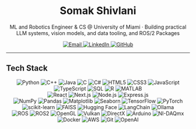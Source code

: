 <!-- Profile README for github.com/Somak-Shiv -->
<h1 align="center">Somak Shivlani</h1>
<p align="center">
  ML and Robotics Engineer & CS @ University of Miami · Building practical LLM systems, vision models, and data tooling, and ROS/2 Packages
</p>

<p align="center">
  <a href="mailto:sps183@miami.edu">
    <img alt="Email" src="https://img.shields.io/badge/Email-D14836?style=for-the-badge&logo=gmail&logoColor=white"/>
  </a>
  <a href="https://linkedin.com/in/somakshivlani" target="_blank">
    <img alt="LinkedIn" src="https://img.shields.io/badge/LinkedIn-0A66C2?style=for-the-badge&logo=linkedin&logoColor=white"/>
  </a>
  <a href="https://github.com/somakshivlani" target="_blank">
    <img alt="GitHub" src="https://img.shields.io/badge/GitHub-181717?style=for-the-badge&logo=github&logoColor=white"/>
  </a>
</p>


---
## Tech Stack

<p align="center">
  <!-- Core Languages -->
  <img alt="Python"      src="https://img.shields.io/badge/Python-3776AB?style=for-the-badge&logo=python&logoColor=white"/>
  <img alt="C++"         src="https://img.shields.io/badge/C++-00599C?style=for-the-badge&logo=cplusplus&logoColor=white"/>
  <img alt="Java"        src="https://img.shields.io/badge/Java-007396?style=for-the-badge&logo=openjdk&logoColor=white"/>
  <img alt="C"           src="https://img.shields.io/badge/C-00599C?style=for-the-badge&logo=c&logoColor=white"/>
  <img alt="C#"          src="https://img.shields.io/badge/C%23-68217A?style=for-the-badge&logo=csharp&logoColor=white"/>
  <img alt="HTML5"       src="https://img.shields.io/badge/HTML5-E34F26?style=for-the-badge&logo=html5&logoColor=white"/>
  <img alt="CSS3"        src="https://img.shields.io/badge/CSS3-1572B6?style=for-the-badge&logo=css3&logoColor=white"/>
  <img alt="JavaScript"  src="https://img.shields.io/badge/JavaScript-F7DF1E?style=for-the-badge&logo=javascript&logoColor=black"/>
  <img alt="TypeScript"  src="https://img.shields.io/badge/TypeScript-3178C6?style=for-the-badge&logo=typescript&logoColor=white"/>
  <img alt="SQL"         src="https://img.shields.io/badge/SQL-336791?style=for-the-badge&logo=postgresql&logoColor=white"/>
  <img alt="R"           src="https://img.shields.io/badge/R-276DC3?style=for-the-badge&logo=r&logoColor=white"/>
  <img alt="MATLAB"      src="https://img.shields.io/badge/MATLAB-0076A8?style=for-the-badge&logo=mathworks&logoColor=white"/>
  <br/>

  <!-- Web & Frameworks -->
  <img alt="React"       src="https://img.shields.io/badge/React-20232A?style=for-the-badge&logo=react&logoColor=61DAFB"/>
  <img alt="Next.js"     src="https://img.shields.io/badge/Next.js-000000?style=for-the-badge&logo=nextdotjs&logoColor=white"/>
  <img alt="Node.js"     src="https://img.shields.io/badge/Node.js-339933?style=for-the-badge&logo=nodedotjs&logoColor=white"/>
  <img alt="Express.js"  src="https://img.shields.io/badge/Express.js-404D59?style=for-the-badge&logo=express&logoColor=white"/>
  <br/>

  <!-- Machine Learning / Data Science -->
  <img alt="NumPy"       src="https://img.shields.io/badge/NumPy-013243?style=for-the-badge&logo=numpy&logoColor=white"/>
  <img alt="Pandas"      src="https://img.shields.io/badge/Pandas-150458?style=for-the-badge&logo=pandas&logoColor=white"/>
  <img alt="Matplotlib"  src="https://img.shields.io/badge/Matplotlib-11557C?style=for-the-badge&logo=plotly&logoColor=white"/>
  <img alt="Seaborn"     src="https://img.shields.io/badge/Seaborn-4C8CBF?style=for-the-badge&logoColor=white"/>
  <img alt="TensorFlow"  src="https://img.shields.io/badge/TensorFlow-FF6F00?style=for-the-badge&logo=tensorflow&logoColor=white"/>
  <img alt="PyTorch"     src="https://img.shields.io/badge/PyTorch-EE4C2C?style=for-the-badge&logo=pytorch&logoColor=white"/>
  <img alt="scikit-learn"src="https://img.shields.io/badge/scikit--learn-F7931E?style=for-the-badge&logo=scikitlearn&logoColor=white"/>
  <img alt="FAISS"       src="https://img.shields.io/badge/FAISS-2E8B57?style=for-the-badge&logo=facebook&logoColor=white"/>
  <img alt="Hugging Face"src="https://img.shields.io/badge/Hugging%20Face-FFD700?style=for-the-badge&logo=huggingface&logoColor=black"/>
  <img alt="LangChain"   src="https://img.shields.io/badge/LangChain-1A5E9A?style=for-the-badge&logo=chainlink&logoColor=white"/>
  <img alt="Ollama"      src="https://img.shields.io/badge/Ollama-000000?style=for-the-badge&logo=openai&logoColor=white"/>
  <br/>

  <!-- Systems / Robotics / Visualization -->
  <img alt="ROS"         src="https://img.shields.io/badge/ROS-22314E?style=for-the-badge&logo=ros&logoColor=white"/>
  <img alt="ROS2"        src="https://img.shields.io/badge/ROS2-0A66C2?style=for-the-badge&logo=ros&logoColor=white"/>
  <img alt="OpenGL"      src="https://img.shields.io/badge/OpenGL-5586A4?style=for-the-badge&logo=opengl&logoColor=white"/>
  <img alt="Vulkan"      src="https://img.shields.io/badge/Vulkan-AC162C?style=for-the-badge&logo=vulkan&logoColor=white"/>
  <img alt="DirectX"     src="https://img.shields.io/badge/DirectX-107C10?style=for-the-badge&logo=xbox&logoColor=white"/>
  <img alt="Arduino"     src="https://img.shields.io/badge/Arduino-00979D?style=for-the-badge&logo=arduino&logoColor=white"/>
  <img alt="NI-DAQmx"    src="https://img.shields.io/badge/NI--DAQmx-0066A1?style=for-the-badge&logo=ni&logoColor=white"/>
  <img alt="Docker"      src="https://img.shields.io/badge/Docker-2496ED?style=for-the-badge&logo=docker&logoColor=white"/>
  <img alt="AWS"         src="https://img.shields.io/badge/AWS-FF9900?style=for-the-badge&logo=amazonaws&logoColor=white"/>
  <img alt="Git"         src="https://img.shields.io/badge/Git-F05032?style=for-the-badge&logo=git&logoColor=white"/>
  <img alt="OpenAI"      src="https://img.shields.io/badge/OpenAI%20API-412991?style=for-the-badge&logo=openai&logoColor=white"/>
</p>
